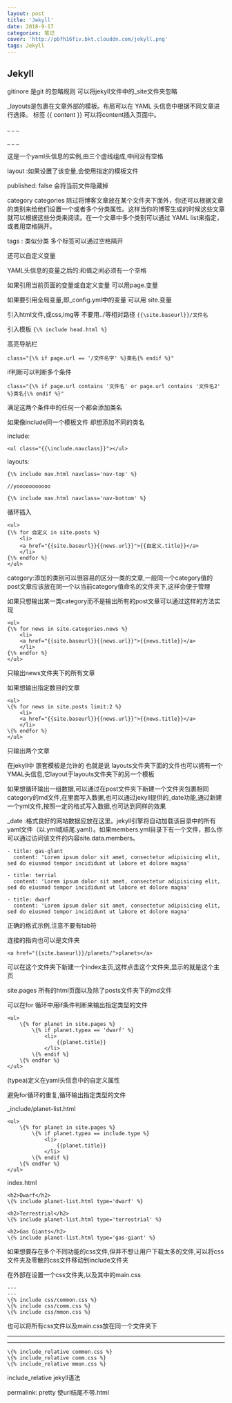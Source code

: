 ```yaml
---
layout: post
title: 'Jekyll'
date: 2018-9-17
categories: 笔记
cover: 'http://pbfh16fiv.bkt.clouddn.com/jekyll.png'
tags: Jekyll
---
```

## Jekyll
gitinore 是git 的忽略规则 可以将jekyll文件中的_site文件夹忽略

_layouts是包裹在文章外部的模板。布局可以在 YAML 头信息中根据不同文章进行选择。 标签  {{ content }} 可以将content插入页面中。

 \_ _ _

 \_ _ _

这是一个yaml头信息的实例,由三个虚线组成,中间没有空格


layout :如果设置了该变量,会使用指定的模板文件


published: false 会将当前文件隐藏掉


category
categories 除过将博客文章放在某个文件夹下面外，你还可以根据文章的类别来给他们设置一个或者多个分类属性。这样当你的博客生成的时候这些文章就可以根据这些分类来阅读。在一个文章中多个类别可以通过 YAML list来指定，或者用空格隔开。

tags : 类似分类 多个标签可以通过空格隔开

还可以自定义变量

YAML头信息的变量之后的:和值之间必须有一个空格

如果引用当前页面的变量或自定义变量 可以用page.变量

如果要引用全局变量,即_config.yml中的变量 可以用 site.变量


引入html文件,或css,img等 不要用../等相对路径 `{{\site.baseurl}}/文件名`

引入模板 `{\% include head.html %}`

高亮导航栏

    class="{\% if page.url == '/文件名字' %}类名{% endif %}"

if判断可以判断多个条件

    class="{\% if page.url contains '文件名' or page.url contains '文件名2' %}类名{\% endif %}"

满足这两个条件中的任何一个都会添加类名

如果像include同一个模板文件 却想添加不同的类名 

include: 


    <ul class="{{\include.navclass}}"></ul>

layouts: 

    {\% include nav.html navclass='nav-top' %}
    
    //yooooooooooo
    
    {\% include nav.html navclass='nav-bottom' %}

循环插入
    
    <ul>
    {\% for 自定义 in site.posts %}
    	<li>
    	<a href="{{site.baseurl}}{{news.url}}">{{自定义.title}}</a>
    	</li>
    {\% endfor %}
    </ul>
category:添加的类别可以很容易的区分一类的文章,一般同一个category值的post文章应该放在同一个以当前category值命名的文件夹下,这样会便于管理

如果只想输出某一类category而不是输出所有的post文章可以通过这样的方法实现

    <ul>
    {\% for news in site.categories.news %}
    	<li>
    	<a href="{{site.baseurl}}{{news.url}}">{{news.title}}</a>
    	</li>
    {\% endfor %}
    </ul>

只输出news文件夹下的所有文章

如果想输出指定数目的文章

    <ul>
    \{% for news in site.posts limit:2 %}
    	<li>
    	<a href="{{site.baseurl}}{{news.url}}">{{news.title}}</a>
    	</li>
    \{% endfor %}
    </ul>

只输出两个文章

在jekyll中 嵌套模板是允许的 也就是说 layouts文件夹下面的文件也可以拥有一个YMAL头信息,它layout于layouts文件夹下的另一个模板

如果想循环输出一组数据,可以通过在post文件夹下新建一个文件夹包裹相同category的md文件,在里面写入数据,也可以通过jekyll提供的_date功能,通过新建一个yml文件,按照一定的格式写入数据,也可达到同样的效果


_date :格式良好的网站数据应放在这里。jekyll引擎将自动加载该目录中的所有yaml文件（以.yml或结尾.yaml）。如果members.yml目录下有一个文件，那么你可以通过访问该文件的内容site.data.members。
    
    - title: gas-glant
      content: 'Lorem ipsum dolor sit amet, consectetur adipisicing elit, sed do eiusmod tempor incididunt ut labore et dolore magna'
    
    - title: terrial
      content: 'Lorem ipsum dolor sit amet, consectetur adipisicing elit, sed do eiusmod tempor incididunt ut labore et dolore magna'
    
    - title: dwarf
      content: 'Lorem ipsum dolor sit amet, consectetur adipisicing elit, sed do eiusmod tempor incididunt ut labore et dolore magna'

正确的格式示例,注意不要有tab符

连接的指向也可以是文件夹

    <a href="{{site.baseurl}}/planets/">planets</a>

可以在这个文件夹下新建一个index主页,这样点击这个文件夹,显示的就是这个主页

site.pages 所有的html页面以及除了posts文件夹下的md文件

可以在for 循环中用if条件判断来输出指定类型的文件
    
    <ul>
        \{% for planet in site.pages %}
    	    \{% if planet.typea == 'dwarf' %}
    		    <li>
    		    	{{planet.title}}
    		    </li>
    	    \{% endif %}
        \{% endfor %}
    </ul>

(typea)定义在yaml头信息中的自定义属性

避免for循环的重复,循环输出指定类型的文件

_include/planet-list.html

    <ul>
        \{% for planet in site.pages %}
    	    \{% if planet.typea == include.type %}
    		    <li>
    		    	{{planet.title}}
    		    </li>
    	    \{% endif %}
        \{% endfor %}
    </ul>

 index.html

    <h2>Dwarf</h2>
    \{% include planet-list.html type='dwarf' %}
    
    <h2>Terrestrial</h2>
    \{% include planet-list.html type='terrestrial' %}
    
    <h2>Gas Giants</h2>
    \{% include planet-list.html type='gas-giant' %}

如果想要存在多个不同功能的css文件,但并不想让用户下载太多的文件,可以将css文件夹及零散的css文件移动到include文件夹

在外部在设置一个css文件夹,以及其中的main.css

    ---
    ---
    \{% include css/common.css %}
    \{% include css/comm.css %}
    \{% include css/mmon.css %}

也可以将所有css文件以及main.css放在同一个文件夹下

---
---
    \{% include_relative common.css %}
    \{% include_relative comm.css %}
    \{% include_relative mmon.css %}

include_relative jekyll语法

permalink: pretty 使url结尾不带.html
